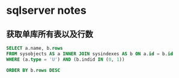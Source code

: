 # sqlserver notes

## 获取单库所有表以及行数

```sql
SELECT a.name, b.rows
FROM sysobjects AS a INNER JOIN sysindexes AS b ON a.id = b.id
WHERE (a.type = 'U') AND (b.indid IN (0, 1))

ORDER BY b.rows DESC
```

